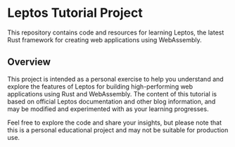 # Leptos Tutorial Project

This repository contains code and resources for learning Leptos, the latest Rust framework for creating web applications using WebAssembly.

## Overview

This project is intended as a personal exercise to help you understand and explore the features of Leptos for building high-performing web applications using Rust and WebAssembly. The content of this tutorial is based on official Leptos documentation and other blog information, and may be modified and experimented with as your learning progresses.

Feel free to explore the code and share your insights, but please note that this is a personal educational project and may not be suitable for production use.
